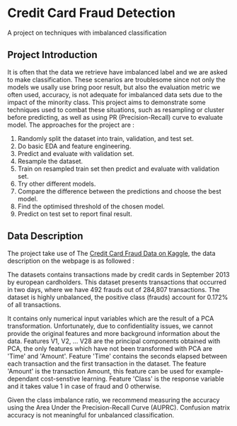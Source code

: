 # Credit Card Fraud Detection
A project on techniques with imbalanced classification

## Project Introduction
It is often that the data we retrieve have imbalanced label and we are asked to make classification. These scenarios are troublesome since not only the models we usally use bring poor result, but also the evaluation metric we often used, accuracy, is not adequate for imbalanced data sets due to the impact of the minority class. This project aims to demonstrate some techniques used to combat these situations, such as resampling or cluster before predicting, as well as using PR (Precision-Recall) curve to evaluate model. The approaches for the project are :

   1. Randomly split the dataset into train, validation, and test set.
   2. Do basic EDA and feature engineering.
   3. Predict and evaluate with validation set.
   4. Resample the dataset. 
   5. Train on resampled train set then predict and evaluate with validation set.
   6. Try other different models.
   7. Compare the difference between the predictions and choose the best model.
   8. Find the optimised threshold of the chosen model.
   9. Predict on test set to report final result.

## Data Description
The project take use of The [Credit Card Fraud Data on Kaggle](https://www.kaggle.com/mlg-ulb/creditcardfraud), the data description on the webpage is as followed :

The datasets contains transactions made by credit cards in September 2013 by european cardholders. This dataset presents transactions that occurred in two days, where we have 492 frauds out of 284,807 transactions. The dataset is highly unbalanced, the positive class (frauds) account for 0.172% of all transactions.

It contains only numerical input variables which are the result of a PCA transformation. Unfortunately, due to confidentiality issues, we cannot provide the original features and more background information about the data. Features V1, V2, ... V28 are the principal components obtained with PCA, the only features which have not been transformed with PCA are 'Time' and 'Amount'. Feature 'Time' contains the seconds elapsed between each transaction and the first transaction in the dataset. The feature 'Amount' is the transaction Amount, this feature can be used for example-dependant cost-senstive learning. Feature 'Class' is the response variable and it takes value 1 in case of fraud and 0 otherwise.

Given the class imbalance ratio, we recommend measuring the accuracy using the Area Under the Precision-Recall Curve (AUPRC). Confusion matrix accuracy is not meaningful for unbalanced classification.


